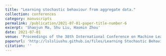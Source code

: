 ```yaml
---
title: "Learning stochastic behaviour from aggregate data."
collection: conferences
category: manuscripts
permalink: /publication/2021-07-01-paper-title-number-6
excerpt: 'Shaojun Ma, Shu Liu, Haomin Zhou'
date: 2021-07-01
venue: 'Proceedings of the 38th International Conference on Machine Learning (ICML)'
paperurl: 'http://lslsliushu.github.io/files/Learning Stochastic Behaviour from Aggregate Data.pdf'
citation: ''
---
```


